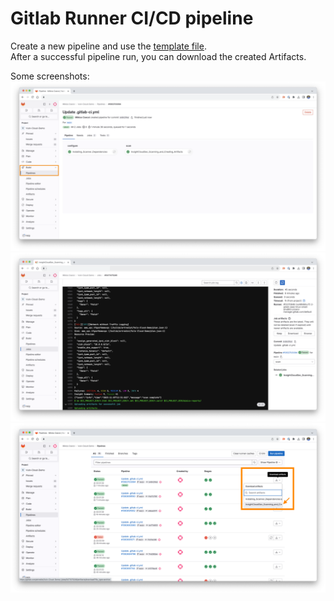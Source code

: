 # Gitlab Runner CI/CD pipeline

Create a new pipeline and use the [template file](https://github.com/mcsnyk/Rapid7-mimics-pipelines/blob/main/GitlabCICD/gitlab-ci.yml).     
After a successful pipeline run, you can download the created Artifacts.     
      
Some screenshots:    
<img src="resources/gitlab_1.png" width="1024"></br>
<img src="resources/gitlab_2.png" width="1024"></br>
<img src="resources/gitlab_3.png" width="1024"></br>
